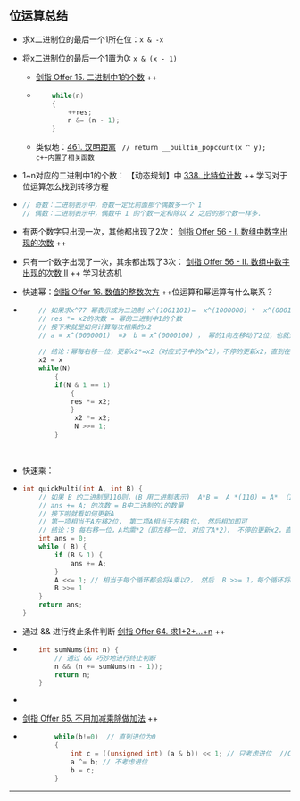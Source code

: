 ## 位运算总结

- 求x二进制位的最后一个1所在位：`x & -x`

- 将x二进制位的最后一个1置为0: `x & (x - 1)`

  - [剑指 Offer 15. 二进制中1的个数](https://leetcode.cn/problems/er-jin-zhi-zhong-1de-ge-shu-lcof/) ++

  - ```c++
        while(n)
        {
            ++res;
            n &= (n - 1);
        }
    ```

  - 类似地：[461. 汉明距离](https://leetcode.cn/problems/hamming-distance/)   ` // return __builtin_popcount(x ^ y);  c++内置了相关函数`

- 1~n对应的二进制中1的个数： 【动态规划】中 [338. 比特位计数](https://leetcode.cn/problems/counting-bits/) ++ 学习对于位运算怎么找到转移方程

- ```c++
  // 奇数：二进制表示中，奇数一定比前面那个偶数多一个 1
  // 偶数：二进制表示中，偶数中 1 的个数一定和除以 2 之后的那个数一样多.
  ```

- 有两个数字只出现一次，其他都出现了2次： [剑指 Offer 56 - I. 数组中数字出现的次数](https://leetcode.cn/problems/shu-zu-zhong-shu-zi-chu-xian-de-ci-shu-lcof/) ++

- 只有一个数字出现了一次，其余都出现了3次： [剑指 Offer 56 - II. 数组中数字出现的次数 II](https://leetcode.cn/problems/shu-zu-zhong-shu-zi-chu-xian-de-ci-shu-ii-lcof/) ++ 学习状态机

- 快速幂：[剑指 Offer 16. 数值的整数次方](https://leetcode.cn/problems/shu-zhi-de-zheng-shu-ci-fang-lcof/)  ++位运算和幂运算有什么联系？

- ```c++
      // 如果求x^77 幂表示成为二进制 x^(1001101)=  x^(1000000) *  x^(0001000) *  x^(0000100) *  x^(0000001), 因此可以在位为1的地方乘以相应的元素即可。
      // res *= x2的次数 = 幂的二进制中1的个数
      // 接下来就是如何计算每次相乘的x2
      // a = x^(0000001)  =》  b = x^(0000100) ， 幂的1向左移动了2位，也就是说b项的幂是a项的幂4倍， 也对应了2次x2*=x2，也就是x2*=x2的次数等于幂二进制的移动位数
      
      // 结论：幂每右移一位，更新x2*=x2（对应式子中的x^2），不停的更新x2，直到在幂的最后一位是1时需要res+=A
      x2 = x
      while(N)
          {
          if(N & 1 == 1)
              {
              res *= x2;
              }
               x2 *= x2;
               N >>= 1;
          }
  ```

  ​    

- 快速乘：

- ```c++
  int quickMulti(int A, int B) {
      // 如果 B 的二进制是110则，(B 用二进制表示)  A*B =  A *(110) = A* （100） + A*(010)， 
      // ans += A; 的次数 = B中二进制的1的数量
      // 接下啦就看如何更新A  
      // 第一项相当于A左移2位， 第二项A相当于左移1位， 然后相加即可
      // 结论：B 每右移一位，A均需*2（即左移一位, 对应了A*2）， 不停的更新x2，直到B的最后一位是1时需要res+=A
      int ans = 0;
      while ( B) {
          if (B & 1) {
              ans += A;
          }
          A <<= 1; // 相当于每个循环都会将A乘以2， 然后  B >>= 1，每个循环将B除以2
          B >>= 1
      }
      return ans;
  }
  ```

  

- 通过 && 进行终止条件判断  [剑指 Offer 64. 求1+2+…+n](https://leetcode.cn/problems/qiu-12n-lcof/)  ++

- ```c++
      int sumNums(int n) {
          // 通过 && 巧妙地进行终止判断
          n && (n += sumNums(n - 1));
          return n; 
      }
  ```




- 

- [剑指 Offer 65. 不用加减乘除做加法](https://leetcode.cn/problems/bu-yong-jia-jian-cheng-chu-zuo-jia-fa-lcof/) ++

- ```c++
          while(b!=0)  // 直到进位为0
          {
              int c = ((unsigned int) (a & b)) << 1; // 只考虑进位  //C++中负数不支持左移位，因为结果是不定的
              a ^= b; // 不考虑进位
              b = c;
          }
  ```

  

------

